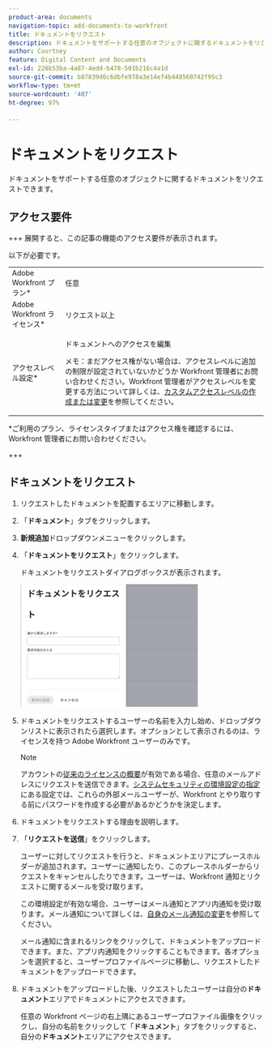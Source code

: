 ```yaml
---
product-area: documents
navigation-topic: add-documents-to-workfront
title: ドキュメントをリクエスト
description: ドキュメントをサポートする任意のオブジェクトに関するドキュメントをリクエストできます。
author: Courtney
feature: Digital Content and Documents
exl-id: 228b53ba-4a87-4edd-b478-501b216c4a1d
source-git-commit: b87839d6c6dbfe978a3e14ef4b448560742f95c3
workflow-type: tm+mt
source-wordcount: '407'
ht-degree: 97%

---
```


# ドキュメントをリクエスト

ドキュメントをサポートする任意のオブジェクトに関するドキュメントをリクエストできます。

## アクセス要件

+++ 展開すると、この記事の機能のアクセス要件が表示されます。


以下が必要です。

<table style="table-layout:auto"> 
 <col> 
 <col> 
 <tbody> 
  <tr> 
   <td role="rowheader">Adobe Workfront プラン*</td> 
   <td> <p> 任意</p> </td> 
  </tr> 
  <tr> 
   <td role="rowheader">Adobe Workfront ライセンス*</td> 
   <td> <p>リクエスト以上</p> </td> 
  </tr> 
  <tr> 
   <td role="rowheader">アクセスレベル設定*</td> 
   <td> <p>ドキュメントへのアクセスを編集</p> <p>メモ：まだアクセス権がない場合は、アクセスレベルに追加の制限が設定されていないかどうか Workfront 管理者にお問い合わせください。Workfront 管理者がアクセスレベルを変更する方法について詳しくは、<a href="../../administration-and-setup/add-users/configure-and-grant-access/create-modify-access-levels.md" class="MCXref xref">カスタムアクセスレベルの作成または変更</a>を参照してください。</p> </td> 
  </tr> 
 </tbody> 
</table>

&#42;ご利用のプラン、ライセンスタイプまたはアクセス権を確認するには、Workfront 管理者にお問い合わせください。

+++

## ドキュメントをリクエスト

1. リクエストしたドキュメントを配置するエリアに移動します。
1. 「**ドキュメント**」タブをクリックします。
1. **新規追加**&#x200B;ドロップダウンメニューをクリックします。

1. 「**ドキュメントをリクエスト**」をクリックします。

   ドキュメントをリクエストダイアログボックスが表示されます。

   ![document_request.png](assets/document-request-350x242.png)

1. ドキュメントをリクエストするユーザーの名前を入力し始め、ドロップダウンリストに表示されたら選択します。オプションとして表示されるのは、ライセンスを持つ Adobe Workfront ユーザーのみです。

   >[!NOTE]
   >
   >アカウントの[従来のライセンスの概要](../../administration-and-setup/add-users/access-levels-and-object-permissions/wf-licenses.md)が有効である場合、任意のメールアドレスにリクエストを送信できます。[システムセキュリティの環境設定の指定](../../administration-and-setup/manage-workfront/security/configure-security-preferences.md)にある設定では、これらの外部メールユーザーが、Workfront とやり取りする前にパスワードを作成する必要があるかどうかを決定します。

1. ドキュメントをリクエストする理由を説明します。
1. 「**リクエストを送信**」をクリックします。

   ユーザーに対してリクエストを行うと、ドキュメントエリアにプレースホルダーが追加されます。ユーザーに通知したり、このプレースホルダーからリクエストをキャンセルしたりできます。ユーザーは、Workfront 通知とリクエストに関するメールを受け取ります。

   この環境設定が有効な場合、ユーザーはメール通知とアプリ内通知を受け取ります。メール通知について詳しくは、[自身のメール通知の変更](../../workfront-basics/using-notifications/activate-or-deactivate-your-own-event-notifications.md)を参照してください。

   メール通知に含まれるリンクをクリックして、ドキュメントをアップロードできます。また、アプリ内通知をクリックすることもできます。各オプションを選択すると、ユーザープロファイルページに移動し、リクエストしたドキュメントをアップロードできます。

1. ドキュメントをアップロードした後、リクエストしたユーザーは自分の&#x200B;**ドキュメント**&#x200B;エリアでドキュメントにアクセスできます。

   任意の Workfront ページの右上隅にあるユーザープロファイル画像をクリックし、自分の名前をクリックして「**ドキュメント**」タブをクリックすると、自分の&#x200B;**ドキュメント**&#x200B;エリアにアクセスできます。
